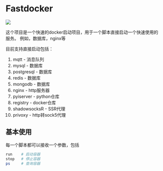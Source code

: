 # Fastdocker

<p align="left"><a href="#"></a><img src="https://img.shields.io/static/v1?label=fastdocker&message=1.2.0&color=brightgreen"/></a></p>



这个项目是一个快速的docker启动项目，用于一个脚本直接启动一个快速使用的服务。
例如，数据库，nginx等


目前支持直接启动包括：

1. mqtt - 消息队列
2. mysql - 数据库
3. postgresql - 数据库
4. redis - 数据库
5. mongodb - 数据库
6. nginx - http服务器
7. pyiserver - python仓库
8. registry - docker仓库
9. shadowsocksR - SSR代理
10. privoxy - http转sock5代理



## 基本使用

每一个脚本都可以接收一个参数，包括

```sh
run    # 启动容器
stop   # 停止容器
ps     # 查询容器
```


